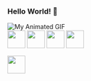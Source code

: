 ### Hello World! 👋

<!--
**NatalieWF/NatalieWF** is a ✨ _special_ ✨ repository because its `README.md` (this file) appears on your GitHub profile.

Here are some ideas to get you started:

- 🌱 I’m currently learning...
- 👯 I’m looking to collaborate on ...
- 🤔 I’m looking for help with ...
- 💬 Ask me about ...
- 📫 How to reach me: ...
- 😄 Pronouns: ...
- ⚡ Fun fact: ...
-->

 <img src="[![OIP](https://github.com/NatalieWF/NatalieWF/assets/159834311/15af035a-a7cd-4135-8764-c6c69cde8245)](https://i.pinimg.com/originals/9a/e0/0f/9ae00fe40fa78aac4bf8dea4e8896189.gif)" alt="My Animated GIF" />

<div class="icones">
<img loading="lazy" src="https://cdn.jsdelivr.net/gh/devicons/devicon/icons/git/git-original.svg" width="40" height="40"/>
<img loading="lazy" src="https://cdn.jsdelivr.net/gh/devicons/devicon/icons/html5/html5-original.svg" width="40" height="40"/>
<img loading="lazy" src="https://cdn.jsdelivr.net/gh/devicons/devicon/icons/css3/css3-original.svg" width="40" height="40"/>
<img loading="lazy" src="https://cdn.jsdelivr.net/gh/devicons/devicon/icons/javascript/javascript-original.svg" width="40" height="40"/>
</div>



<a href="https://www.linkedin.com/in/[your-linkedin-profile](https://br.linkedin.com/in/natalie-w-0647941b3)/" target="blank"><img loading="lazy" src="https://cdn.jsdelivr.net/gh/devicons/devicon/icons/linkedin/linkedin-plain.svg" width="40" height="40"/></a>




